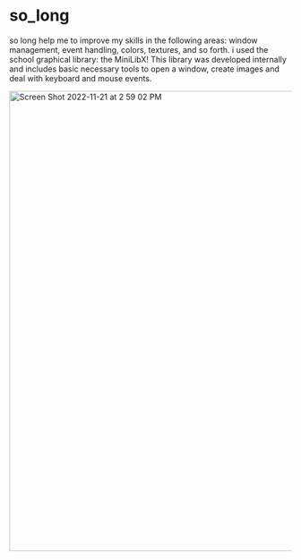 # so_long
so long  help me to improve my skills in the following areas: window management, event handling, colors, textures, and so forth. i used the school graphical library: the MiniLibX! This library was developed internally and includes basic necessary tools to open a window, create images and deal with keyboard and mouse events.



<img width="823" alt="Screen Shot 2022-11-21 at 2 59 02 PM" src="https://user-images.githubusercontent.com/87101785/203073508-3bc85afb-cf74-4803-919e-53e9d8adedfc.png">
